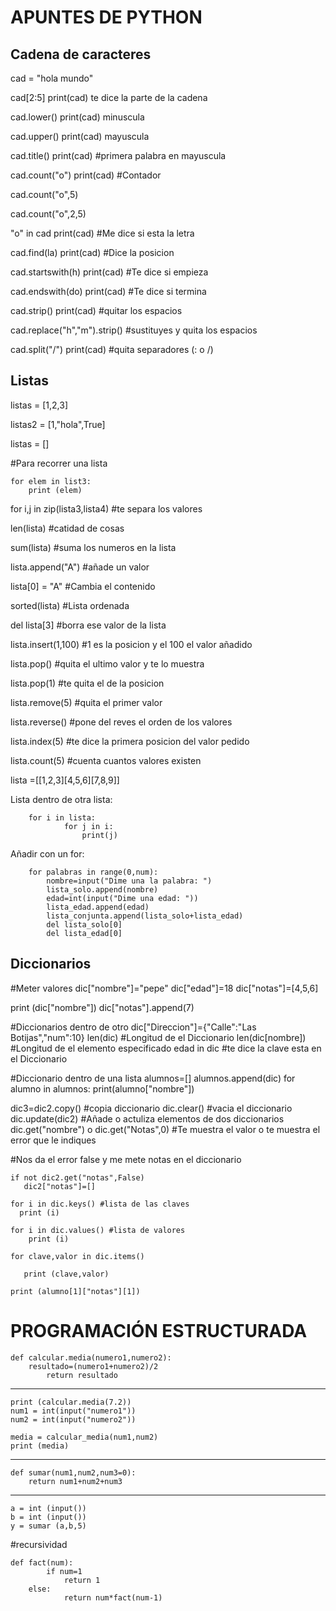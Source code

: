 # APUNTES DE PYTHON
## Cadena de caracteres
cad = "hola mundo"

cad[2:5] print(cad) te dice la parte de la cadena

cad.lower() print(cad) minuscula

cad.upper() print(cad) mayuscula

cad.title() print(cad) #primera palabra en mayuscula

cad.count("o") print(cad) #Contador

cad.count("o",5)

cad.count("o",2,5)

"o" in cad  print(cad) #Me dice si esta la letra

cad.find(la) print(cad) #Dice la posicion

cad.startswith(h) print(cad) #Te dice si empieza

cad.endswith(do) print(cad) #Te dice si termina

cad.strip() print(cad) #quitar los espacios

cad.replace("h","m").strip() #sustituyes y quita los espacios

cad.split("/") print(cad) #quita separadores (: o /)



## Listas

listas = [1,2,3]

listas2 = [1,"hola",True]

listas = []

#Para recorrer una lista
	
	for elem in list3:
		print (elem)

for i,j in zip(lista3,lista4) #te separa los valores

len(lista) #catidad de cosas

sum(lista) #suma los numeros en la lista

lista.append("A") #añade un valor

lista[0] = "A" #Cambia el contenido

sorted(lista) #Lista ordenada

del lista[3] #borra ese valor de la lista

lista.insert(1,100) #1 es la posicion y el 100 el valor añadido

lista.pop() #quita el ultimo valor y te lo muestra

lista.pop(1) #te quita el de la posicion

lista.remove(5) #quita el primer valor

lista.reverse() #pone del reves el orden de los valores

lista.index(5) #te dice la primera posicion del valor pedido

lista.count(5) #cuenta cuantos valores existen

lista =[[1,2,3][4,5,6][7,8,9]]

Lista dentro de otra lista:

        for i in lista:
                for j in i:	
 	                print(j)

Añadir con un for:

        for palabras in range(0,num):
	        nombre=input("Dime una la palabra: ")
	        lista_solo.append(nombre)
	        edad=int(input("Dime una edad: "))
	        lista_edad.append(edad)
	        lista_conjunta.append(lista_solo+lista_edad)
	        del lista_solo[0]
	        del lista_edad[0]


## Diccionarios

#Meter valores
dic["nombre"]="pepe"
dic["edad"]=18
dic["notas"]=[4,5,6]

print (dic["nombre"])
dic["notas"].append(7)

#Diccionarios dentro de otro
dic["Direccion"]={"Calle":"Las Botijas","num":10}
len(dic) #Longitud de el Diccionario
len(dic[nombre]) #Longitud de el elemento especificado
edad in dic #te dice la clave esta en el Diccionario

#Diccionario dentro de una lista
alumnos=[]
alumnos.append(dic)
for alumno in alumnos:
    print(alumno["nombre"])

dic3=dic2.copy() #copia diccionario
dic.clear() #vacia el diccionario
dic.update(dic2) #Añade o actuliza elementos de dos diccionarios
dic.get("nombre") o dic.get("Notas",0) #Te muestra el valor o te muestra el error que le indiques

#Nos da el error false y me mete notas en el diccionario
	
	if not dic2.get("notas",False)
 	   dic2["notas"]=[]

	for i in dic.keys() #lista de las claves
  	  print (i)

	for i in dic.values() #lista de valores
	    print (i)

	for clave,valor in dic.items()

 	   print (clave,valor)

	print (alumno[1]["notas"][1])

# PROGRAMACIÓN ESTRUCTURADA

	def calcular.media(numero1,numero2):
 		resultado=(numero1+numero2)/2  
  			return resultado
***

	print (calcular.media(7.2))
	num1 = int(input("numero1"))
	num2 = int(input("numero2"))

	media = calcular_media(num1,num2)
	print (media)


_________________________________________________


	def sumar(num1,num2,num3=0):
    	return num1+num2+num3

***

	a = int (input())
	b = int (input())
	y = sumar (a,b,5)

#recursividad
	
	def fact(num):
    		if num=1
        		return 1
   		else:
        		return num*fact(num-1)

